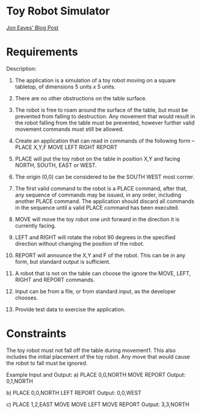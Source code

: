# Toy Robot Simulator

[Jon Eaves' Blog Post](https://joneaves.wordpress.com/2014/07/21/toy-robot-coding-test/)

# Requirements

Description:
1. The application is a simulation of a toy robot moving on a square tabletop, of dimensions 5 units x 5 units.
1. There are no other obstructions on the table surface.
1. The robot is free to roam around the surface of the table, but must be prevented from falling to destruction. Any movement that would result in the robot falling from the table must be prevented, however further valid movement commands must still
be allowed.

1. Create an application that can read in commands of the following form –
PLACE X,Y,F
MOVE
LEFT
RIGHT
REPORT

1. PLACE will put the toy robot on the table in position X,Y and facing NORTH, SOUTH, EAST or WEST.
1. The origin (0,0) can be considered to be the SOUTH WEST most corner.
1. The first valid command to the robot is a PLACE command, after that, any sequence of commands may be issued, in any order, including another PLACE command. The application should discard all commands in the sequence until a valid PLACE command has been executed.
1. MOVE will move the toy robot one unit forward in the direction it is currently facing.
1. LEFT and RIGHT will rotate the robot 90 degrees in the specified direction without changing the position of the robot.
1. REPORT will announce the X,Y and F of the robot. This can be in any form, but standard output is sufficient.

1. A robot that is not on the table can choose the ignore the MOVE, LEFT, RIGHT and REPORT commands.
1. Input can be from a file, or from standard input, as the developer chooses.
1. Provide test data to exercise the application.

# Constraints
The toy robot must not fall off the table during movement1. This also includes the initial placement of the toy robot.
Any move that would cause the robot to fall must be ignored.

Example Input and Output:
a)
PLACE 0,0,NORTH
MOVE
REPORT
Output: 0,1,NORTH

b)
PLACE 0,0,NORTH
LEFT
REPORT
Output: 0,0,WEST

c)
PLACE 1,2,EAST
MOVE
MOVE
LEFT
MOVE
REPORT
Output: 3,3,NORTH

